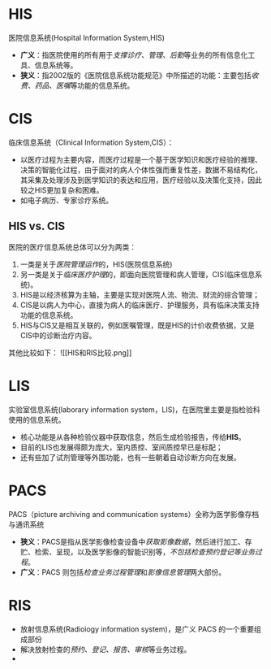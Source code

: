 # HIS
医院信息系统(Hospital Information System,HIS)
- **广义**：指医院使用的所有用于*支撑诊疗、管理、后勤*等业务的所有信息化工具、信息系统等。
- **狭义**：指2002版的《医院信息系统功能规范》中所描述的功能：主要包括*收费、药品、医嘱*等功能的信息系统。

# CIS
临床信息系统（Clinical Information System,CIS）：
- 以医疗过程为主要内容，而医疗过程是一个基于医学知识和医疗经验的推理、决策的智能化过程，由于面对的病人个体性强而重复性差，数据不易结构化，其采集及处理涉及到医学知识的表达和应用，医疗经验以及决策化支持，因此较之HIS更加复杂和困难。
- 如电子病历、专家诊疗系统。

## HIS vs. CIS
医院的医疗信息系统总体可以分为两类：
1. 一类是关于*医院管理运作*的，HIS(医院信息系统)
2. 另一类是关于*临床医疗护理*的，即面向医院管理和病人管理，CIS(临床信息系统)。
3. HIS是以经济核算为主轴，主要是实现对医院人流、物流、财流的综合管理；
4. CIS是以病人为中心，直接为病人的临床医疗、护理服务，具有临床决策支持功能的信息系统。
5. HIS与CIS又是相互关联的，例如医嘱管理，既是HIS的计价收费依据，又是CIS中的诊断治疗内容。

其他比较如下：
![[HIS和RIS比较.png]]

# LIS
实验室信息系统(laborary information system，LIS)，在医院里主要是指检验科使用的信息系统。
- 核心功能是从各种检验仪器中获取信息，然后生成检验报告，传给**HIS**。
- 目前的LIS也发展得颇为庞大，室内质控、室间质控早已是标配；
- 还有些加了试剂管理等外围功能，也有一些朝着自动诊断方向在发展。

# PACS
PACS（picture archiving and communication systems）全称为医学影像存档与通讯系统
- **狭义**：PACS是指从医学影像检查设备中*获取影像数据*，然后进行加工、存贮、检索、呈现，以及医学影像的智能识别等，*不包括检查预约登记等业务过程*。
- **广义**：PACS 则包括*检查业务过程管理*和*影像信息管理*两大部份。


# RIS
- 放射信息系统(Radioiogy information system)，是广义 PACS 的一个重要组成部份
- 解决放射检查的*预约、登记、报告、审核*等业务过程。
- 